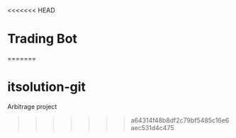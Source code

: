 <<<<<<< HEAD

# Trading Bot
=======
# itsolution-git
Arbitrage project
>>>>>>> a64314f48b8df2c79bf5485c16e6aec531d4c475
